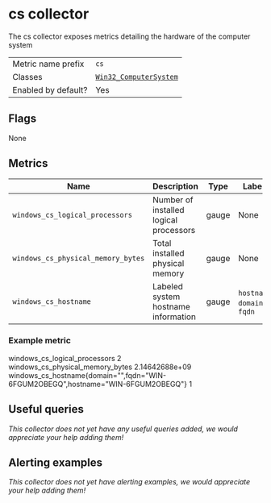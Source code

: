 # cs collector

The cs collector exposes metrics detailing the hardware of the computer system

|||
-|-
Metric name prefix  | `cs`
Classes             | [`Win32_ComputerSystem`](https://msdn.microsoft.com/en-us/library/aa394102)
Enabled by default? | Yes

## Flags

None

## Metrics

Name | Description | Type | Labels
-----|-------------|------|-------
`windows_cs_logical_processors` | Number of installed logical processors | gauge | None
`windows_cs_physical_memory_bytes` | Total installed physical memory | gauge | None
`windows_cs_hostname` | Labeled system hostname information | gauge | `hostname`, `domain`, `fqdn`

### Example metric

windows_cs_logical_processors 2  
windows_cs_physical_memory_bytes 2.14642688e+09  
windows_cs_hostname{domain="",fqdn="WIN-6FGUM2OBEGQ",hostname="WIN-6FGUM2OBEGQ"} 1

## Useful queries
_This collector does not yet have any useful queries added, we would appreciate your help adding them!_

## Alerting examples
_This collector does not yet have alerting examples, we would appreciate your help adding them!_
